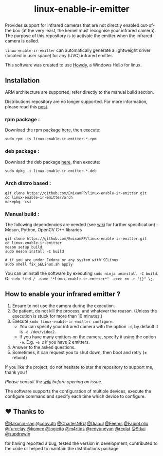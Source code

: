 # <p align=center>linux-enable-ir-emitter</p>

Provides support for infrared cameras that are not directly enabled out-of-the box (at the very least, the kernel must recognise your infrared camera). The purpose of this repository is to activate the emitter when the infrared camera is called.

`linux-enable-ir-emitter` can automatically generate a lightweight driver (located in user space) for any (UVC) infrared emitter.

This software was created to use [Howdy](https://github.com/boltgolt/howdy), a Windows Hello for linux.

## Installation
ARM architecture are supported, refer directly to the manual build section. 

Distributions repository are no longer supported.
For more information, please read this [post](https://github.com/EmixamPP/linux-enable-ir-emitter/wiki/About-distributions-repository). 
### rpm package :  
Download the rpm package [here](https://github.com/EmixamPP/linux-enable-ir-emitter/releases/latest), then execute:
``` shell
sudo rpm -iv linux-enable-ir-emitter-*.rpm
```

### deb package : 
Download the deb package [here](https://github.com/EmixamPP/linux-enable-ir-emitter/releases/latest), then execute:
``` shell
sudo dpkg -i linux-enable-ir-emitter-*.deb
```

### Arch distro based : 
``` shell
git clone https://github.com/EmixamPP/linux-enable-ir-emitter.git
cd linux-enable-ir-emitter/arch
makepkg -csi
``` 

### Manual build :
The following dependencies are needed (see [wiki](https://github.com/EmixamPP/linux-enable-ir-emitter/wiki/Requirements) for further specification) : Meson, Python, OpenCV C++ libraries
``` shell
git clone https://github.com/EmixamPP/linux-enable-ir-emitter.git
cd linux-enable-ir-emitter
meson setup build
sudo meson install -C build

# if you are under Fedora or any system with SELinux
sudo shell fix_SELinux.sh apply
```
You can uninstall the software by executing `sudo ninja uninstall -C build`. 
Or `sudo find / -name "*linux-enable-ir-emitter*" -exec rm -r "{}" \;`.

## How to enable your infrared emitter ?
1. Ensure to not use the camera during the execution.
2. Be patient, do not kill the process, and whatever the reason. (Unless the execution is stuck for more than 10 minutes.)
3. Execute `sudo linux-enable-ir-emitter configure`.
    * You can specify your infrared camera with the option `-d`, by default it is `-d /dev/video2`.
    * If you have many emitters on the camera, specify it using the option `-e`. E.g. `-e 2` if you have 2 emitters.
4. Answer to the asked questions.
5. Sometimes, it can request you to shut down, then boot and retry ($\neq$ reboot)

If you like the project, do not hesitate to star the repository to support me, thank you !

*Please consult the [wiki](https://github.com/EmixamPP/linux-enable-ir-emitter/wiki) before opening an issue.*

The software supports the configuration of multiple devices, execute the configure command and specify each time which device to configure.

## :hearts: Thanks to
[@Bakunin-san](https://github.com/Bakunin-san) [@cchvuth](https://github.com/cchvuth) [@CharlesNRU](https://github.com/CharlesNRU) [@Diaoul](https://github.com/Diaoul) [@Eeems](https://github.com/Eeems) [@FabioLolix](https://github.com/FabioLolix) [@furcelay](https://github.com/furcelay) [@komex](https://github.com/komex) [@logicito](https://github.com/logicito) [@m4rtins](https://github.com/m4rtins) [@renyuneyun](https://github.com/renyuneyun) [@reolat](https://github.com/reolat) [@Stkai](https://github.com/Stkai) [@supdrewin](https://github.com/supdrewin)

for having reported a bug, tested the version in development, contributed to the code or helped to maintain the distributions package.
